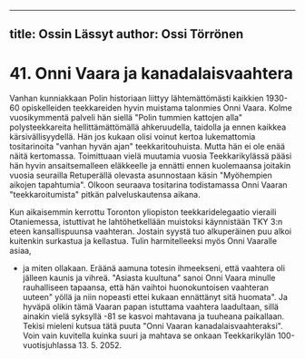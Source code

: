 
---
title: Ossin Lässyt
author: Ossi Törrönen
---

    
# 41. Onni Vaara ja kanadalaisvaahtera

Vanhan kunniakkaan Polin historiaan liittyy lähtemättömästi kaikkien 1930-60 opiskelleiden 
teekkareiden hyvin muistama talonmies Onni Vaara. Kolme vuosikymmentä palveli hän siellä "Polin 
tummien kattojen alla" polysteekkareita hellittämättömällä ahkeruudella, taidolla ja ennen kaikkea 
kärsivällisyydellä. Hän jos kukaan olisi voinut kertoa lukemattomia tositarinoita "vanhan hyvän ajan" 
teekkaritouhuista. Mutta hän ei ole enää näitä kertomassa. Toimittuaan vielä muutamia vuosia 
Teekkarikylässä pääsi hän hyvin ansaitsemalleen eläkkeelle ja ennätti ennen kuolemaansa joitakin 
vuosia seurailla Retuperällä olevasta asunnostaan käsin "Myöhempien aikojen tapahtumia". Olkoon 
seuraava tositarina todistamassa Onni Vaaran "teekkaroitumista" pitkän palveluskautensa aikana.

Kun aikaisemmin kerrottu Toronton yliopiston teekkaridelegaatio vieraili Otaniemessa, istuttivat he 
lahtöhetkellään muistoksi käynnistään TKY 3:n eteen kansallispuunsa vaahteran. Jostain syystä tuo 
alkuperäinen puu alkoi kuitenkin surkastua ja kellastua. Tulin harmitelleeksi myös Onni Vaaralle asiaa, 
- ja miten ollakaan. Eräänä aamuna totesin ihmeekseni, että vaahtera oli jälleen kaunis ja vihreä. 
"Asiasta kuultuna" sanoi Onni Vaara minulle rauhalliseen tapaansa, että hän vaihtoi huonokuntoisen 
vaahteran uuteen" yöllä ja niin nopeasti ettei kukaan ennättänyt sitä huomata". Ja hyväpä olikin tämä 
Vaaran papan istuttama vaahtera laadultaan, sillä ainakin vielä syksyllä -81 se kasvoi mahtavana ja 
tuuheana paikallaan. Tekisi mieleni kutsua tätä puuta "Onni Vaaran kanadalaisvaahteraksi". Voin vain 
kuvitella kuinka suuri ja mahtava se onkaan Teekkarikylän 100-vuotisjuhlassa 13. 5. 2052.
